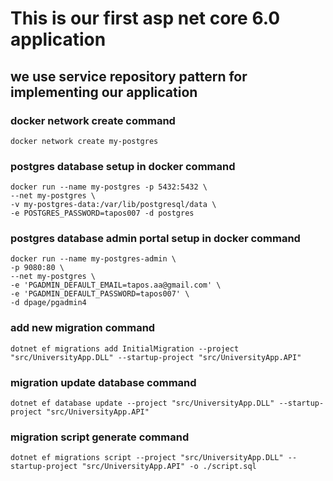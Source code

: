 # This is our first asp net core 6.0 application

## we use service repository pattern for implementing our application

### docker network create command

```
docker network create my-postgres
```

### postgres database setup in docker command
```
docker run --name my-postgres -p 5432:5432 \
--net my-postgres \
-v my-postgres-data:/var/lib/postgresql/data \
-e POSTGRES_PASSWORD=tapos007 -d postgres
```

### postgres database admin portal setup in docker command
```
docker run --name my-postgres-admin \
-p 9080:80 \
--net my-postgres \
-e 'PGADMIN_DEFAULT_EMAIL=tapos.aa@gmail.com' \
-e 'PGADMIN_DEFAULT_PASSWORD=tapos007' \
-d dpage/pgadmin4
```

### add new migration command

```
dotnet ef migrations add InitialMigration --project "src/UniversityApp.DLL" --startup-project "src/UniversityApp.API"
```

### migration update database command

```
dotnet ef database update --project "src/UniversityApp.DLL" --startup-project "src/UniversityApp.API"
```

### migration script generate command

```
dotnet ef migrations script --project "src/UniversityApp.DLL" --startup-project "src/UniversityApp.API" -o ./script.sql
```